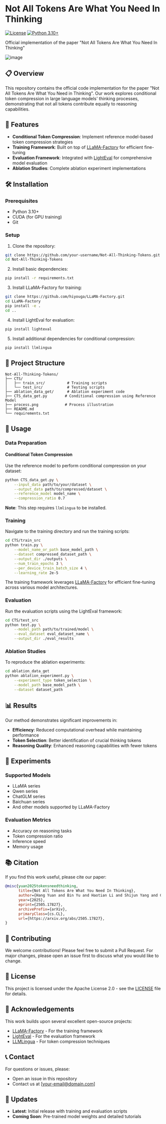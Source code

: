 # Not All Tokens Are What You Need In Thinking

[![License](https://img.shields.io/badge/License-Apache%202.0-blue.svg)](https://opensource.org/licenses/Apache-2.0)
[![Python 3.10+](https://img.shields.io/badge/python-3.8+-blue.svg)](https://www.python.org/downloads/release/python-380/)

Official implementation of the paper "Not All Tokens Are What You Need In Thinking"

![image](process.png)

## 📋 Overview

This repository contains the official code implementation for the paper "Not All Tokens Are What You Need in Thinking". Our work explores conditional token compression in large language models' thinking processes, demonstrating that not all tokens contribute equally to reasoning capabilities.

## 🚀 Features

- **Conditional Token Compression**: Implement reference model-based token compression strategies
- **Training Framework**: Built on top of [LLaMA-Factory](https://github.com/hiyouga/LLaMA-Factory) for efficient fine-tuning
- **Evaluation Framework**: Integrated with [LightEval](https://github.com/huggingface/lighteval) for comprehensive model evaluation
- **Ablation Studies**: Complete ablation experiment implementations

## 🛠️ Installation

### Prerequisites

- Python 3.10+
- CUDA (for GPU training)
- Git

### Setup

1. Clone the repository:
```bash
git clone https://github.com/your-username/Not-All-Thinking-Tokens.git
cd Not-All-Thinking-Tokens
```

2. Install basic dependencies:
```bash
pip install -r requirements.txt
```

3. Install LLaMA-Factory for training:
```bash
git clone https://github.com/hiyouga/LLaMA-Factory.git
cd LLaMA-Factory
pip install -e .
cd ..
```

4. Install LightEval for evaluation:
```bash
pip install lighteval
```

5. Install additional dependencies for conditional compression:
```bash
pip install llmlingua
```

## 📁 Project Structure

```
Not-All-Thinking-Tokens/
├── CTS/
│   ├── train_src/          # Training scripts
│   └── test_src/           # Testing scripts
├── ablation_data_get/      # Ablation experiment code
├── CTS_data_get.py        # Conditional compression using Reference Model
├── process.png            # Process illustration
├── README.md
└── requirements.txt
```

## 🔧 Usage

### Data Preparation

#### Conditional Token Compression

Use the reference model to perform conditional compression on your dataset:

```bash
python CTS_data_get.py \
    --input_data path/to/your/dataset \
    --output_data path/to/compressed/dataset \
    --reference_model model_name \
    --compression_ratio 0.7
```

**Note**: This step requires `llmlingua` to be installed.

### Training

Navigate to the training directory and run the training scripts:

```bash
cd CTS/train_src
python train.py \
    --model_name_or_path base_model_path \
    --dataset compressed_dataset_path \
    --output_dir ./outputs \
    --num_train_epochs 3 \
    --per_device_train_batch_size 4 \
    --learning_rate 2e-5
```

The training framework leverages [LLaMA-Factory](https://github.com/hiyouga/LLaMA-Factory) for efficient fine-tuning across various model architectures.

### Evaluation

Run the evaluation scripts using the LightEval framework:

```bash
cd CTS/test_src
python test.py \
    --model_path path/to/trained/model \
    --eval_dataset eval_dataset_name \
    --output_dir ./eval_results
```

### Ablation Studies

To reproduce the ablation experiments:

```bash
cd ablation_data_get
python ablation_experiment.py \
    --experiment_type token_selection \
    --model_path base_model_path \
    --dataset dataset_path
```

## 📊 Results

Our method demonstrates significant improvements in:
- **Efficiency**: Reduced computational overhead while maintaining performance
- **Token Selection**: Better identification of crucial thinking tokens
- **Reasoning Quality**: Enhanced reasoning capabilities with fewer tokens

## 🔬 Experiments

### Supported Models

- LLaMA series
- Qwen series  
- ChatGLM series
- Baichuan series
- And other models supported by LLaMA-Factory

### Evaluation Metrics

- Accuracy on reasoning tasks
- Token compression ratio
- Inference speed
- Memory usage

## 📚 Citation

If you find this work useful, please cite our paper:

```bibtex
@misc{yuan2025tokensneedthinking,
      title={Not All Tokens Are What You Need In Thinking}, 
      author={Hang Yuan and Bin Yu and Haotian Li and Shijun Yang and Christina Dan Wang and Zhou Yu and Xueyin Xu and Weizhen Qi and Kai Chen},
      year={2025},
      eprint={2505.17827},
      archivePrefix={arXiv},
      primaryClass={cs.CL},
      url={https://arxiv.org/abs/2505.17827}, 
}
```

## 🤝 Contributing

We welcome contributions! Please feel free to submit a Pull Request. For major changes, please open an issue first to discuss what you would like to change.

## 📄 License

This project is licensed under the Apache License 2.0 - see the [LICENSE](LICENSE) file for details.

## 🙏 Acknowledgements

This work builds upon several excellent open-source projects:

- [LLaMA-Factory](https://github.com/hiyouga/LLaMA-Factory) - For the training framework
- [LightEval](https://github.com/huggingface/lighteval) - For the evaluation framework
- [LLMLingua](https://github.com/microsoft/LLMLingua) - For token compression techniques

## 📞 Contact

For questions or issues, please:
- Open an issue in this repository
- Contact us at [your-email@domain.com]

## 🔄 Updates

- **Latest**: Initial release with training and evaluation scripts
- **Coming Soon**: Pre-trained model weights and detailed tutorials
